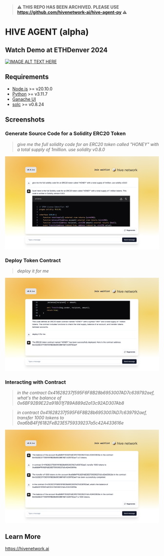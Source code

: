 > **⚠️ THIS REPO HAS BEEN ARCHIVED. PLEASE USE https://github.com/hivenetwork-ai/hive-agent-py ⚠️**

# HIVE AGENT (alpha)

## Watch Demo at ETHDenver 2024
[![IMAGE ALT TEXT HERE](https://img.youtube.com/vi/eL6m_bnK938/0.jpg)](https://www.youtube.com/watch?v=eL6m_bnK938)


## Requirements
- [Node.js](https://nodejs.org/en/download) >= v20.10.0
- [Python](https://www.python.org/downloads/) >= v3.11.7
- [Ganache UI](https://archive.trufflesuite.com/ganache/)
- [solc](https://www.npmjs.com/package/solc) >= v0.8.24

## Screenshots

### Generate Source Code for a Solidity ERC20 Token

> _give me the full solidity code for an ERC20 token called "HONEY" with a total supply of 1million. use solidity v0.8.0_

![generate token code](./assets/codegen.png)

### Deploy Token Contract

> _deploy it for me_

![deploy token](./assets/deployment.png)

### Interacting with Contract

> _in the contract 0x41628237f595F6F8B28b6953007AD7c639792aef, what's the balance of 0x6BF92B9E22a91801f789A889d2a13c92AD307Ab8_

> _in contract 0x41628237f595F6F8B28b6953007AD7c639792aef, transfer 1000 tokens to 0xa6bB4Ff6182FeB23E5759339237a5c42A433616e_

![use token contract](./assets/interaction.png)

## Learn More

https://hivenetwork.ai
